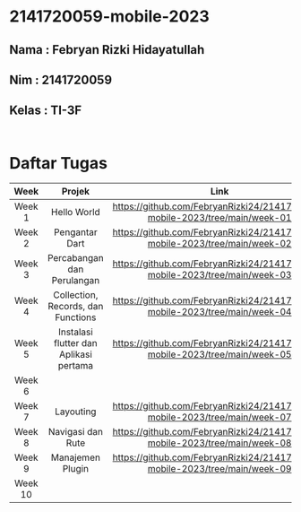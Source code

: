 # 2141720059-mobile-2023

## Nama : Febryan Rizki Hidayatullah
## Nim : 2141720059
## Kelas : TI-3F <br><br>

# Daftar Tugas
| Week | Projek | Link | 
| :----: | :--: | :--: |
| Week 1 | Hello World |https://github.com/FebryanRizki24/2141720059-mobile-2023/tree/main/week-01
| Week 2 | Pengantar Dart | https://github.com/FebryanRizki24/2141720059-mobile-2023/tree/main/week-02
| Week 3 | Percabangan dan Perulangan | https://github.com/FebryanRizki24/2141720059-mobile-2023/tree/main/week-03 
| Week 4 | Collection, Records, dan Functions | https://github.com/FebryanRizki24/2141720059-mobile-2023/tree/main/week-04
| Week 5 | Instalasi flutter dan Aplikasi pertama | https://github.com/FebryanRizki24/2141720059-mobile-2023/tree/main/week-05
| Week 6 |
| Week 7 | Layouting | https://github.com/FebryanRizki24/2141720059-mobile-2023/tree/main/week-07
| Week 8 | Navigasi dan Rute | https://github.com/FebryanRizki24/2141720059-mobile-2023/tree/main/week-08
| Week 9 | Manajemen Plugin | https://github.com/FebryanRizki24/2141720059-mobile-2023/tree/main/week-09 |
| Week 10 | 
